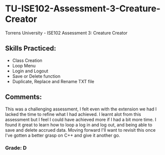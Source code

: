 # TU-ISE102-Assessment-3-Creature-Creator
Torrens University - ISE102 Assessment 3: Creature Creator

## Skills Practiced: 
- Class Creation
- Loop Menu
- Login and Logout
- Save or Delete function
- Duplicate, Replace and Rename TXT file

## Comments: 
This was a challenging assessment, I felt even with the extension we had I lacked the time to refine what I had achieved.
I learnt alot from this assessment but I feel I could have achieved more if I had a bit more time. 
I found it great to learn how to loop a log in and log out, and being able to save and delete accrued data.
Moving forward I'll want to revisit this once I've gotten a better grasp on C++ and give it another go.

### Grade: D
